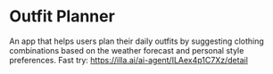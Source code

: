 # Outfit Planner
An app that helps users plan their daily outfits by suggesting clothing combinations based on the weather forecast and personal style preferences.
Fast try: https://illa.ai/ai-agent/ILAex4p1C7Xz/detail
